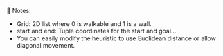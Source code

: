 🧠 Notes:

- Grid: 2D list where 0 is walkable and 1 is a wall.
- start and end: Tuple coordinates for the start and goal...
- You can easily modify the heuristic to use Euclidean distance or allow diagonal movement.
